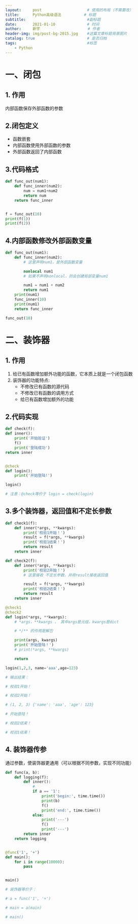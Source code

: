```yaml
---
layout:     post                    # 使用的布局（不需要改）
title:      Python高级语法    		# 标题 
subtitle:    						#副标题
date:       2021-01-10              # 时间
author:     新宇                     # 作者
header-img: img/post-bg-2015.jpg    #这篇文章标题背景图片
catalog: true                       # 是否归档
tags:                               #标签
    - Python
---
```


# 一、闭包
## 1. 作用
内部函数保存外部函数的参数

## 2.闭包定义
- 函数嵌套
- 内部函数使用外部函数的参数
- 外部函数返回了内部函数

## 3.代码格式

```python
def func_out(num1):
    def func_inner(num2):
        num = num1+num2
        return num
    return func_inner


f = func_out(10)
print(f(1))
print(f(2))
```

## 4.内部函数修改外部函数变量

```python
def func_out(num1):
    def func_inner(num2):
        # 这里声明num1，是外部函数变量

        nonlocal num1
        # 如果不声明nonlocal，则会创建局部变量num1

        num1 = num1 + num2
        return num1
    print(num1)
    func_inner(10)
    print(num1)
    return func_inner

func_out(10)
```

# 二、装饰器
## 1. 作用
1. 给已有函数增加额外功能的函数，它本质上就是一个闭包函数
2. 装饰器的功能特点:
	- 不修改已有函数的源代码
	- 不修改已有函数的调用方式
	- 给已有函数增加额外的功能

## 2.代码实现

```python
def check(f):
def inner():
    print('开始验证')
    f()
    print('登陆成功')
return inner


@check
def login():
    print('开始登陆!')

login()

# 注意：@check等价于 login = check(login)

```

## 3.多个装饰器，返回值和不定长参数

```python
def check1(f):
    def inner(*args, **kwargs):
        print('校验1开始！')
        result = f(*args, **kwargs)
        print('校验1结束！')
        return result
    return inner

def check2(f):
    def inner(*args, **kwargs):
        print('校验2开始！')
        # 这里接收 不定长参数，并用result接收返回值

        result = f(*args, **kwargs)
        print('校验2结束！')
        return result
    return inner

@check1
@check2
def login(*args, **kwargs):
	# *args，**kwargs ， 其中args是元组，kwargs是dict

	# */** 的作用是解包

    print(args, kwargs)
    print('开始登陆！')
    # print(*args, **kwargs)

    return

login(1,2,3, name='aaa',age=123)

# 输出结果：

# 校验1开始！

# 校验2开始！

# (1, 2, 3) {'name': 'aaa', 'age': 123}

# 开始登陆！

# 校验2结束！

# 校验1结束！
```

## 4. 装饰器传参

通过参数，使装饰器更通用（可以根据不同参数，实现不同功能）

```python
def func(a, b):
    def logging(f):
        def inner():
            #
            if a == '1':
                print('begin:', time.time())
                print(b)
                f()
                print('end:', time.time())
            else:
                print('---')
                f()
                print('---')
        return inner
    return logging


@func('1', '+')
def main():
    for i in range(10000):
        pass


main()

# 装饰器等价于：

# a = func('1', '+')

# main = a(main)

# main()
```



	